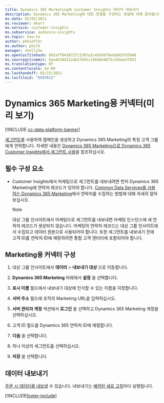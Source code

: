 ```yaml
---
title: Dynamics 365 Marketing에 Customer Insights 데이터 내보내기
description: Dynamics 365 Marketing에 대한 연결을 구성하는 방법에 대해 알아봅니다.
ms.date: 02/01/2021
ms.reviewer: mhart
ms.service: customer-insights
ms.subservice: audience-insights
ms.topic: how-to
author: phkieffer
ms.author: philk
manager: shellyha
ms.openlocfilehash: 892aff643872f11307a2c43e5670edab657d7848
ms.sourcegitcommit: bae40184312ab27b95c140a044875c2daea37951
ms.translationtype: HT
ms.contentlocale: ko-KR
ms.lasthandoff: 03/15/2021
ms.locfileid: "5597611"
---
```

# <a name="connector-for-dynamics-365-marketing-preview"></a>Dynamics 365 Marketing용 커넥터(미리 보기)

[!INCLUDE [cc-data-platform-banner](../includes/cc-data-platform-banner.md)]

[세그먼트](segments.md)를 사용하여 캠페인을 생성하고 Dynamics 365 Marketing의 특정 고객 그룹에게 연락합니다. 자세한 내용은 [Dynamics 365 Marketing으로 Dynamics 365 Customer Insights에서 세그먼트 사용](/dynamics365/marketing/customer-insights-segments)을 참조하십시오.

## <a name="prerequisite"></a>필수 구성 요소

- Customer Insights에서 마케팅으로 세그먼트를 내보내려면 먼저 Dynamics 365 Marketing에 연락처 레코드가 있어야 합니다. [Common Data Services를 사용하는 Dynamics 365 Marketing](connect-power-query.md)에서 연락처를 수집하는 방법에 대해 자세히 알아보십시오.

  > [!NOTE]
  > 대상 그룹 인사이트에서 마케팅으로 세그먼트를 내보내면 마케팅 인스턴스에 새 연락처 레코드가 생성되지 않습니다. 마케팅의 연락처 레코드는 대상 그룹 인사이트에서 수집되고 데이터 원본으로 사용되어야 합니다. 또한 세그먼트를 내보내기 전에 고객 ID를 연락처 ID에 매핑하려면 통합 고객 엔터티에 포함되어야 합니다.

## <a name="configure-the-connector-for-marketing"></a>Marketing용 커넥터 구성

1. 대상 그룹 인사이트에서 **데이터** > **내보내기 대상** 으로 이동합니다.

1. **Dynamics 365 Marketing** 아래에서 **설정** 을 선택합니다.

1. **표시 이름** 필드에서 내보내기 대상에 인식할 수 있는 이름을 지정합니다.

1. **서버 주소** 필드에 조직의 Marketing URL을 입력하십시오.

1. **서버 관리자 계정** 섹션에서 **로그인** 을 선택하고 Dynamics 365 Marketing 계정을 선택하십시오.

1. 고객 ID 필드를 Dynamics 365 연락처 ID에 매핑합니다.

1. **다음** 을 선택합니다.

1. 하나 이상의 세그먼트를 선택하십시오.

1. **저장** 을 선택합니다.

## <a name="export-the-data"></a>데이터 내보내기

[주문 시 데이터를 내보낼](export-destinations.md) 수 있습니다. 내보내기는 [예약된 새로 고침](system.md#schedule-tab)마다 실행됩니다.


[!INCLUDE[footer-include](../includes/footer-banner.md)]